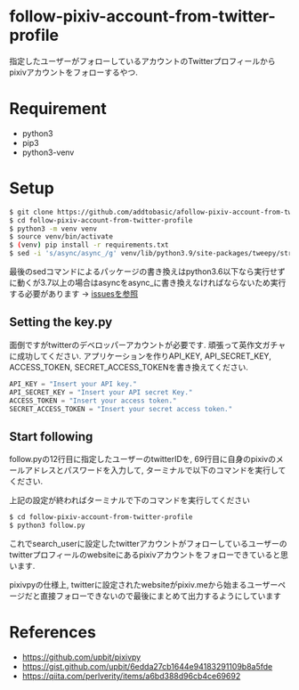 # follow-pixiv-account-from-twitter-profile
指定したユーザーがフォローしているアカウントのTwitterプロフィールからpixivアカウントをフォローするやつ.

# Requirement
* python3
* pip3
* python3-venv

# Setup
```bash
$ git clone https://github.com/addtobasic/afollow-pixiv-account-from-twitter-profile.git
$ cd follow-pixiv-account-from-twitter-profile
$ python3 -m venv venv
$ source venv/bin/activate
$ (venv) pip install -r requirements.txt
$ sed -i 's/async/async_/g' venv/lib/python3.9/site-packages/tweepy/streaming.py
```
最後のsedコマンドによるパッケージの書き換えはpython3.6以下なら実行せずに動くが3.7以上の場合はasyncをasync_に書き換えなければならないため実行する必要があります -> [issuesを参照](https://github.com/tweepy/tweepy/issues/1017)

## Setting the key.py
面倒ですがtwitterのデベロッパーアカウントが必要です. 頑張って英作文ガチャに成功してください. アプリケーションを作りAPI_KEY, API_SECRET_KEY, ACCESS_TOKEN, SECRET_ACCESS_TOKENを書き換えてください.

```python
API_KEY = "Insert your API key."
API_SECRET_KEY = "Insert your API secret Key."
ACCESS_TOKEN = "Insert your access token."
SECRET_ACCESS_TOKEN = "Insert your secret access token."
```

## Start following
follow.pyの12行目に指定したユーザーのtwitterIDを, 69行目に自身のpixivのメールアドレスとパスワードを入力して, ターミナルで以下のコマンドを実行してください.

上記の設定が終わればターミナルで下のコマンドを実行してください
```bash
$ cd follow-pixiv-account-from-twitter-profile
$ python3 follow.py
```
これでsearch_userに設定したtwitterアカウントがフォローしているユーザーのtwitterプロフィールのwebsiteにあるpixivアカウントをフォローできていると思います.

pixivpyの仕様上, twitterに設定されたwebsiteがpixiv.meから始まるユーザーページだと直接フォローできないので最後にまとめて出力するようにしています

# References
* https://github.com/upbit/pixivpy
* https://gist.github.com/upbit/6edda27cb1644e94183291109b8a5fde
* https://qiita.com/perlverity/items/a6bd388d96cb4ce69692
